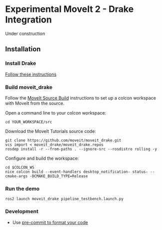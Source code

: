 # Experimental MoveIt 2 - Drake Integration

Under construction

## Installation

### Install Drake

[Follow these instructions](https://drake.mit.edu/installation.html)

### Build moveit_drake

Follow the [MoveIt Source Build](https://moveit.ros.org/install-moveit2/source/) instructions to set up a colcon workspace with MoveIt from the source.

Open a command line to your colcon workspace:

    cd YOUR_WORKSPACE/src

Download the MoveIt Tutorials source code:

    git clone https://github.com/moveit/moveit_drake.git
    vcs import < moveit_drake/moveit_drake.repos
    rosdep install -r --from-paths . --ignore-src --rosdistro rolling -y

Configure and build the workspace:

    cd $COLCON_WS
    nice colcon build --event-handlers desktop_notification- status- --cmake-args -DCMAKE_BUILD_TYPE=Release

### Run the demo

```
ros2 launch moveit_drake pipeline_testbench.launch.py
```

### Development

- Use [pre-commit to format your code](https://moveit.ros.org/documentation/contributing/code/#pre-commit-formatting-checks)